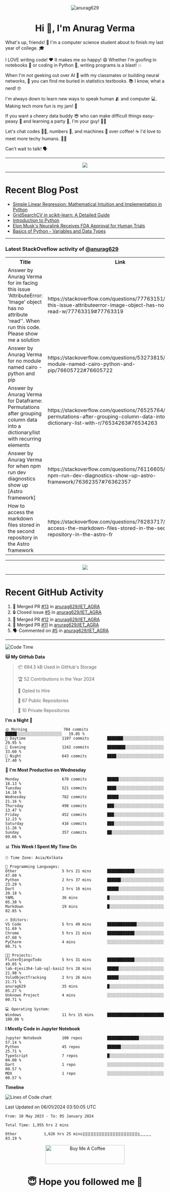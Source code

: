 

<p align="center"> <img src="https://komarev.com/ghpvc/?username=anurag629&label=Profile%20views&color=0e75b6&style=flat" alt="anurag629" /> </p>

<h1 align="center">Hi 👋, I'm Anurag Verma</h1>

What's up, friends! 👋 I'm a computer science student about to finish my last year of college. 🎓

I LOVE writing code! ❤️ It makes me so happy! 😄 Whether I'm goofing in notebooks 📓 or coding in Python 🐍, writing programs is a blast! 💥

When I'm not geeking out over AI 🤖 with my classmates or building neural networks, 🧠 you can find me buried in statistics textbooks. 📚 I know, what a nerd! 🤓

I'm always down to learn new ways to speak human 🫂 and computer 💻. Making tech more fun is my jam! 🍇

If you want a cheery data buddy 😎 who can make difficult things easy-peasy 🥝 and learning a party 🎉, I'm your guy! 🙋‍♂️

Let's chat codes 👨‍💻, numbers 🧮, and machines 🤖 over coffee! ☕ I'd love to meet more techy humans. 💁‍♂️

Can't wait to talk! 🗣️

---

<p align="center">
  <img src="https://spotify-github-profile.vercel.app/api/view.svg?uid=mwvywke3fo2gajpenodnmobfh&cover_image=true&theme=default&show_offline=false&background_color=121212&interchange=false&bar_color=53b14f&bar_color_cover=true">
</p>

---

# Recent Blog Post

<!-- BLOG-POST-LIST:START -->
- [Simple Linear Regression: Mathematical Intuition and Implementation in Python](https://codercops.tech/blog/machine-learning-algorithms/simple-linear-regression-mathematical-intuation)
- [GridSearchCV in scikit-learn: A Detailed Guide](https://codercops.tech/blog/gridsearchcv-in-scikit-learn-a-detailed-guide)
- [Introduction to Python](https://codercops.tech/blog/python-tutorial/introduction-to-python)
- [Elon Musk&#39;s Neuralink Receives FDA Approval for Human Trials](https://codercops.tech/blog/elon-musks-neuralink-receives-fda-approval-for-human-trials)
- [Basics of Python - Variables and Data Types](https://codercops.tech/blog/python-basics-of-python-variables-and-data-types)
<!-- BLOG-POST-LIST:END -->

---

### Latest StackOveflow activity of [@anurag629](https://github.com/anurag629)
<table>
  <tr><th>Title</th><th>Link</th></tr>
  <!-- STACKOVERFLOW:START --><tr><td>Answer by Anurag Verma for im facing this issue &#39;AttributeError: &#39;Image&#39; object has no attribute &#39;read&#39;&#39;. When run this code. Please show me a solution</td><td>https://stackoverflow.com/questions/77763151/im-facing-this-issue-attributeerror-image-object-has-no-attribute-read-w/77763319#77763319</td></tr><tr><td>Answer by Anurag Verma for no module named cairo - python and pip</td><td>https://stackoverflow.com/questions/53273815/no-module-named-cairo-python-and-pip/76605722#76605722</td></tr><tr><td>Answer by Anurag Verma for Dataframe: Permutations after grouping column data into a dictionary/list with recurring elements</td><td>https://stackoverflow.com/questions/76525764/dataframe-permutations-after-grouping-column-data-into-a-dictionary-list-with-r/76534263#76534263</td></tr><tr><td>Answer by Anurag Verma for when npm run dev diagnostics show up [Astro framework]</td><td>https://stackoverflow.com/questions/76116605/when-npm-run-dev-diagnostics-show-up-astro-framework/76362357#76362357</td></tr><tr><td>How to access the markdown files stored in the second repository in the Astro framework</td><td>https://stackoverflow.com/questions/76283717/how-to-access-the-markdown-files-stored-in-the-second-repository-in-the-astro-fr</td></tr><!-- STACKOVERFLOW:END -->
</table>

---

<p align="center">
  <img alig src="https://github-profile-trophy.vercel.app/?username=anurag629&theme=onedark&column=-1" />
</p>

---

# Recent GitHub Activity
<!--START_SECTION:activity-->
1. 🎉 Merged PR [#13](https://github.com/anurag629/IET_AGRA/pull/13) in [anurag629/IET_AGRA](https://github.com/anurag629/IET_AGRA)
2. 🔒 Closed issue [#5](https://github.com/anurag629/IET_AGRA/issues/5) in [anurag629/IET_AGRA](https://github.com/anurag629/IET_AGRA)
3. 🎉 Merged PR [#12](https://github.com/anurag629/IET_AGRA/pull/12) in [anurag629/IET_AGRA](https://github.com/anurag629/IET_AGRA)
4. 🎉 Merged PR [#11](https://github.com/anurag629/IET_AGRA/pull/11) in [anurag629/IET_AGRA](https://github.com/anurag629/IET_AGRA)
5. 🗣 Commented on [#5](https://github.com/anurag629/IET_AGRA/issues/5#issuecomment-1854540580) in [anurag629/IET_AGRA](https://github.com/anurag629/IET_AGRA)
<!--END_SECTION:activity-->

---

<!--START_SECTION:waka-->
![Code Time](http://img.shields.io/badge/Code%20Time-1%2C957%20hrs%2011%20mins-blue)

**🐱 My GitHub Data** 

> 📦 694.5 kB Used in GitHub's Storage 
 > 
> 🏆 52 Contributions in the Year 2024
 > 
> 💼 Opted to Hire
 > 
> 📜 67 Public Repositories 
 > 
> 🔑 10 Private Repositories 
 > 
**I'm a Night 🦉** 

```text
🌞 Morning                704 commits         █████░░░░░░░░░░░░░░░░░░░░   19.05 % 
🌆 Daytime                1107 commits        ███████░░░░░░░░░░░░░░░░░░   29.95 % 
🌃 Evening                1242 commits        ████████░░░░░░░░░░░░░░░░░   33.60 % 
🌙 Night                  643 commits         ████░░░░░░░░░░░░░░░░░░░░░   17.40 % 
```
📅 **I'm Most Productive on Wednesday** 

```text
Monday                   670 commits         █████░░░░░░░░░░░░░░░░░░░░   18.13 % 
Tuesday                  521 commits         ████░░░░░░░░░░░░░░░░░░░░░   14.10 % 
Wednesday                782 commits         █████░░░░░░░░░░░░░░░░░░░░   21.16 % 
Thursday                 498 commits         ███░░░░░░░░░░░░░░░░░░░░░░   13.47 % 
Friday                   452 commits         ███░░░░░░░░░░░░░░░░░░░░░░   12.23 % 
Saturday                 416 commits         ███░░░░░░░░░░░░░░░░░░░░░░   11.26 % 
Sunday                   357 commits         ██░░░░░░░░░░░░░░░░░░░░░░░   09.66 % 
```


📊 **This Week I Spent My Time On** 

```text
🕑︎ Time Zone: Asia/Kolkata

💬 Programming Languages: 
Other                    5 hrs 21 mins       ████████████░░░░░░░░░░░░░   47.60 % 
Python                   2 hrs 37 mins       ██████░░░░░░░░░░░░░░░░░░░   23.29 % 
Dart                     2 hrs 16 mins       █████░░░░░░░░░░░░░░░░░░░░   20.18 % 
YAML                     36 mins             █░░░░░░░░░░░░░░░░░░░░░░░░   05.38 % 
Markdown                 19 mins             █░░░░░░░░░░░░░░░░░░░░░░░░   02.85 % 

🔥 Editors: 
VS Code                  5 hrs 49 mins       █████████████░░░░░░░░░░░░   51.69 % 
Chrome                   5 hrs 21 mins       ████████████░░░░░░░░░░░░░   47.60 % 
PyCharm                  4 mins              ░░░░░░░░░░░░░░░░░░░░░░░░░   00.71 % 

🐱‍💻 Projects: 
FluterDjangoTodo         5 hrs 31 mins       ████████████░░░░░░░░░░░░░   49.05 % 
lab-4jesi3h4-lab-sql-basi2 hrs 28 mins       █████░░░░░░░░░░░░░░░░░░░░   21.98 % 
YoloObjectTracking       2 hrs 26 mins       █████░░░░░░░░░░░░░░░░░░░░   21.71 % 
anurag629                35 mins             █░░░░░░░░░░░░░░░░░░░░░░░░   05.27 % 
Unknown Project          4 mins              ░░░░░░░░░░░░░░░░░░░░░░░░░   00.71 % 

💻 Operating System: 
Windows                  11 hrs 15 mins      █████████████████████████   100.00 % 
```

**I Mostly Code in Jupyter Notebook** 

```text
Jupyter Notebook         100 repos           ██████████████░░░░░░░░░░░   57.14 % 
Python                   45 repos            ██████░░░░░░░░░░░░░░░░░░░   25.71 % 
TypeScript               7 repos             █░░░░░░░░░░░░░░░░░░░░░░░░   04.00 % 
Dart                     1 repo              ░░░░░░░░░░░░░░░░░░░░░░░░░   00.57 % 
MDX                      1 repo              ░░░░░░░░░░░░░░░░░░░░░░░░░   00.57 % 
```



**Timeline**

![Lines of Code chart](https://raw.githubusercontent.com/anurag629/anurag629/main/assets/bar_graph.png)


 Last Updated on 06/01/2024 03:50:05 UTC
<!--END_SECTION:waka-->

<!--START_SECTION:waka-simple-->

```text
From: 10 May 2023 - To: 05 January 2024

Total Time: 1,955 hrs 2 mins

Other            1,626 hrs 25 mins⣿⣿⣿⣿⣿⣿⣿⣿⣿⣿⣿⣿⣿⣿⣿⣿⣿⣿⣿⣿⣷⣀⣀⣀⣀   83.19 %
```

<!--END_SECTION:waka-simple-->

<p align="center"> 
<a href="https://www.buymeacoffee.com/anurag629" target="_blank"><img src="https://cdn.buymeacoffee.com/buttons/default-orange.png" alt="Buy Me A Coffee" height="60" width="250"></a>
</p>


<h1 align="center"> 😇 Hope you followed me 🥰  </h1>
